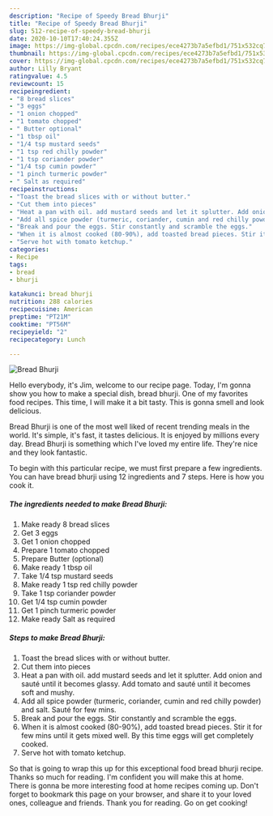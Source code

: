 ```yaml
---
description: "Recipe of Speedy Bread Bhurji"
title: "Recipe of Speedy Bread Bhurji"
slug: 512-recipe-of-speedy-bread-bhurji
date: 2020-10-10T17:40:24.355Z
image: https://img-global.cpcdn.com/recipes/ece4273b7a5efbd1/751x532cq70/bread-bhurji-recipe-main-photo.jpg
thumbnail: https://img-global.cpcdn.com/recipes/ece4273b7a5efbd1/751x532cq70/bread-bhurji-recipe-main-photo.jpg
cover: https://img-global.cpcdn.com/recipes/ece4273b7a5efbd1/751x532cq70/bread-bhurji-recipe-main-photo.jpg
author: Lilly Bryant
ratingvalue: 4.5
reviewcount: 15
recipeingredient:
- "8 bread slices"
- "3 eggs"
- "1 onion chopped"
- "1 tomato chopped"
- " Butter optional"
- "1 tbsp oil"
- "1/4 tsp mustard seeds"
- "1 tsp red chilly powder"
- "1 tsp coriander powder"
- "1/4 tsp cumin powder"
- "1 pinch turmeric powder"
- " Salt as required"
recipeinstructions:
- "Toast the bread slices with or without butter."
- "Cut them into pieces"
- "Heat a pan with oil. add mustard seeds and let it splutter. Add onion and sauté until it becomes glassy. Add tomato and sauté until it becomes soft and mushy."
- "Add all spice powder (turmeric, coriander, cumin and red chilly powder) and salt. Sauté for few mins."
- "Break and pour the eggs. Stir constantly and scramble the eggs."
- "When it is almost cooked (80-90%), add toasted bread pieces. Stir it for few mins until it gets mixed well. By this time eggs will get completely cooked."
- "Serve hot with tomato ketchup."
categories:
- Recipe
tags:
- bread
- bhurji

katakunci: bread bhurji 
nutrition: 288 calories
recipecuisine: American
preptime: "PT21M"
cooktime: "PT56M"
recipeyield: "2"
recipecategory: Lunch

---
```



![Bread Bhurji](https://img-global.cpcdn.com/recipes/ece4273b7a5efbd1/751x532cq70/bread-bhurji-recipe-main-photo.jpg)

Hello everybody, it's Jim, welcome to our recipe page. Today, I'm gonna show you how to make a special dish, bread bhurji. One of my favorites food recipes. This time, I will make it a bit tasty. This is gonna smell and look delicious.

Bread Bhurji is one of the most well liked of recent trending meals in the world. It's simple, it's fast, it tastes delicious. It is enjoyed by millions every day. Bread Bhurji is something which I've loved my entire life. They're nice and they look fantastic.




To begin with this particular recipe, we must first prepare a few ingredients. You can have bread bhurji using 12 ingredients and 7 steps. Here is how you cook it.

<!--inarticleads1-->

##### The ingredients needed to make Bread Bhurji:

1. Make ready 8 bread slices
1. Get 3 eggs
1. Get 1 onion chopped
1. Prepare 1 tomato chopped
1. Prepare  Butter (optional)
1. Make ready 1 tbsp oil
1. Take 1/4 tsp mustard seeds
1. Make ready 1 tsp red chilly powder
1. Take 1 tsp coriander powder
1. Get 1/4 tsp cumin powder
1. Get 1 pinch turmeric powder
1. Make ready  Salt as required




<!--inarticleads2-->

##### Steps to make Bread Bhurji:

1. Toast the bread slices with or without butter.
1. Cut them into pieces
1. Heat a pan with oil. add mustard seeds and let it splutter. Add onion and sauté until it becomes glassy. Add tomato and sauté until it becomes soft and mushy.
1. Add all spice powder (turmeric, coriander, cumin and red chilly powder) and salt. Sauté for few mins.
1. Break and pour the eggs. Stir constantly and scramble the eggs.
1. When it is almost cooked (80-90%), add toasted bread pieces. Stir it for few mins until it gets mixed well. By this time eggs will get completely cooked.
1. Serve hot with tomato ketchup.




So that is going to wrap this up for this exceptional food bread bhurji recipe. Thanks so much for reading. I'm confident you will make this at home. There is gonna be more interesting food at home recipes coming up. Don't forget to bookmark this page on your browser, and share it to your loved ones, colleague and friends. Thank you for reading. Go on get cooking!
